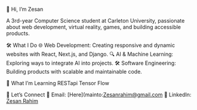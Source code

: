 👋 Hi, I’m Zesan

A 3rd-year Computer Science student at Carleton University, passionate about web development, virtual reality, games, and building accessible products.

🛠️ What I Do
🌐 Web Development: Creating responsive and dynamic websites with React, Next.js, and Django.
🔍 AI & Machine Learning: Exploring ways to integrate AI into projects.
🛠️ Software Engineering: Building products with scalable and maintainable code.

🌱 What I’m Learning
RESTapi
Tensor Flow

💬 Let’s Connect
📧 Email: [Here](mainto:Zesanrahim@gmail.com
💼 LinkedIn: [Zesan Rahim](https://www.linkedin.com/in/zesanrahim/)

